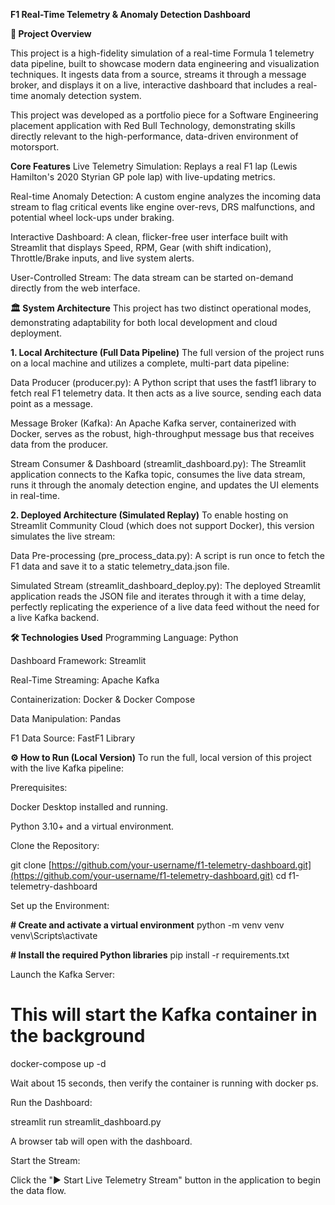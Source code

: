 **F1 Real-Time Telemetry & Anomaly Detection Dashboard**


**🚀 Project Overview**

This project is a high-fidelity simulation of a real-time Formula 1 telemetry data pipeline, built to showcase modern data engineering and visualization techniques. It ingests data from a source, streams it through a message broker, and displays it on a live, interactive dashboard that includes a real-time anomaly detection system.

This project was developed as a portfolio piece for a Software Engineering placement application with Red Bull Technology, demonstrating skills directly relevant to the high-performance, data-driven environment of motorsport.

**Core Features**
Live Telemetry Simulation: Replays a real F1 lap (Lewis Hamilton's 2020 Styrian GP pole lap) with live-updating metrics.

Real-time Anomaly Detection: A custom engine analyzes the incoming data stream to flag critical events like engine over-revs, DRS malfunctions, and potential wheel lock-ups under braking.

Interactive Dashboard: A clean, flicker-free user interface built with Streamlit that displays Speed, RPM, Gear (with shift indication), Throttle/Brake inputs, and live system alerts.

User-Controlled Stream: The data stream can be started on-demand directly from the web interface.

**🏛️ System Architecture**
This project has two distinct operational modes, demonstrating adaptability for both local development and cloud deployment.

**1. Local Architecture (Full Data Pipeline)**
The full version of the project runs on a local machine and utilizes a complete, multi-part data pipeline:

Data Producer (producer.py): A Python script that uses the fastf1 library to fetch real F1 telemetry data. It then acts as a live source, sending each data point as a message.

Message Broker (Kafka): An Apache Kafka server, containerized with Docker, serves as the robust, high-throughput message bus that receives data from the producer.

Stream Consumer & Dashboard (streamlit_dashboard.py): The Streamlit application connects to the Kafka topic, consumes the live data stream, runs it through the anomaly detection engine, and updates the UI elements in real-time.

**2. Deployed Architecture (Simulated Replay)**
To enable hosting on Streamlit Community Cloud (which does not support Docker), this version simulates the live stream:

Data Pre-processing (pre_process_data.py): A script is run once to fetch the F1 data and save it to a static telemetry_data.json file.

Simulated Stream (streamlit_dashboard_deploy.py): The deployed Streamlit application reads the JSON file and iterates through it with a time delay, perfectly replicating the experience of a live data feed without the need for a live Kafka backend.

**🛠️ Technologies Used**
Programming Language: Python

Dashboard Framework: Streamlit

Real-Time Streaming: Apache Kafka

Containerization: Docker & Docker Compose

Data Manipulation: Pandas

F1 Data Source: FastF1 Library

**⚙️ How to Run (Local Version)**
To run the full, local version of this project with the live Kafka pipeline:

Prerequisites:

Docker Desktop installed and running.

Python 3.10+ and a virtual environment.

Clone the Repository:

git clone [https://github.com/your-username/f1-telemetry-dashboard.git](https://github.com/your-username/f1-telemetry-dashboard.git)
cd f1-telemetry-dashboard

Set up the Environment:

**# Create and activate a virtual environment**
python -m venv venv
venv\Scripts\activate

**# Install the required Python libraries**
pip install -r requirements.txt

Launch the Kafka Server:

# This will start the Kafka container in the background
docker-compose up -d

Wait about 15 seconds, then verify the container is running with docker ps.

Run the Dashboard:

streamlit run streamlit_dashboard.py

A browser tab will open with the dashboard.

Start the Stream:

Click the "▶️ Start Live Telemetry Stream" button in the application to begin the data flow.
